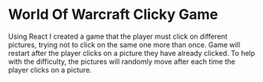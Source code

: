 # World Of Warcraft Clicky Game

Using React I created a game that the player must click on different pictures, trying not to click on the same one more than once.  Game will restart after the player clicks on a picture they have already clicked.  To help with the difficulty, the pictures will randomly move after each time the player clicks on a picture.